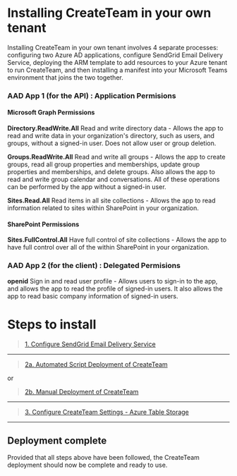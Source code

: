 # Installing CreateTeam in your own tenant

Installing CreateTeam in your own tenant involves 4 separate processes: configuring two Azure AD applications, configure SendGrid Email Delivery Service, deploying the ARM template to add resources to your Azure tenant to run CreateTeam, and then installing a manifest into your Microsoft Teams environment that joins the two together.

### AAD App 1 (for the API) : Application Permisions

#### Microsoft Graph Permissions

**Directory.ReadWrite.All** Read and write directory data - Allows the app to read and write data in your organization's directory, such as users, and groups, without a signed-in user. Does not allow user or group deletion.

**Groups.ReadWrite.All** Read and write all groups - Allows the app to create groups, read all group properties and memberships, update group properties and memberships, and delete groups. Also allows the app to read and write group calendar and conversations. All of these operations can be performed by the app without a signed-in user.

**Sites.Read.All** Read items in all site collections - Allows the app to read information related to sites within SharePoint in your organization.

#### SharePoint Permissions

**Sites.FullControl.All** Have full control of site collections - Allows the app to have full control over all of the within SharePoint in your organization.

### AAD App 2 (for the client) : Delegated Permisions

**openid** Sign in and read user profile - Allows users to sign-in to the app, and allows the app to read the profile of signed-in users. It also allows the app to read basic company information of signed-in users.

# Steps to install

>[1. Configure SendGrid Email Delivery Service](sendGrid.md)

---

>[2a. Automated Script Deployment of CreateTeam](armDeployScripts.md)

or

>[2b. Manual Deployment of CreateTeam](RegisterApplicationAPI.md)

---

>[3. Configure CreateTeam Settings - Azure Table Storage](TableStorageConfiguration.md)

---

## Deployment complete

Provided that all steps above have been followed, the CreateTeam deployment should now be complete and ready to use.